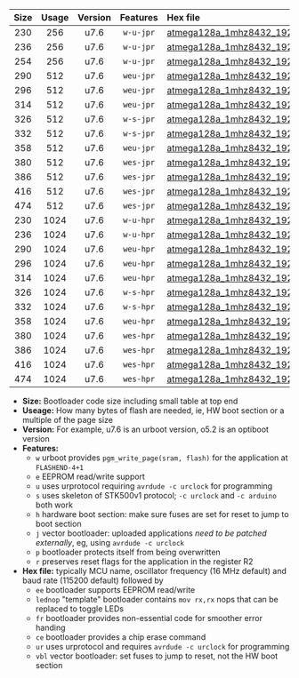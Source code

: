 |Size|Usage|Version|Features|Hex file|
|:-:|:-:|:-:|:-:|:--|
|230|256|u7.6|`w-u-jpr`|[atmega128a_1mhz8432_19200bps_ur_vbl.hex](https://raw.githubusercontent.com/stefanrueger/urboot/main/bootloaders/atmega128a/fcpu_1mhz8432/19200_bps/atmega128a_1mhz8432_19200bps_ur_vbl.hex)|
|236|256|u7.6|`w-u-jpr`|[atmega128a_1mhz8432_19200bps_lednop_ur_vbl.hex](https://raw.githubusercontent.com/stefanrueger/urboot/main/bootloaders/atmega128a/fcpu_1mhz8432/19200_bps/atmega128a_1mhz8432_19200bps_lednop_ur_vbl.hex)|
|254|256|u7.6|`w-u-jpr`|[atmega128a_1mhz8432_19200bps_lednop_fr_ur_vbl.hex](https://raw.githubusercontent.com/stefanrueger/urboot/main/bootloaders/atmega128a/fcpu_1mhz8432/19200_bps/atmega128a_1mhz8432_19200bps_lednop_fr_ur_vbl.hex)|
|290|512|u7.6|`weu-jpr`|[atmega128a_1mhz8432_19200bps_ee_ur_vbl.hex](https://raw.githubusercontent.com/stefanrueger/urboot/main/bootloaders/atmega128a/fcpu_1mhz8432/19200_bps/atmega128a_1mhz8432_19200bps_ee_ur_vbl.hex)|
|296|512|u7.6|`weu-jpr`|[atmega128a_1mhz8432_19200bps_ee_lednop_ur_vbl.hex](https://raw.githubusercontent.com/stefanrueger/urboot/main/bootloaders/atmega128a/fcpu_1mhz8432/19200_bps/atmega128a_1mhz8432_19200bps_ee_lednop_ur_vbl.hex)|
|314|512|u7.6|`weu-jpr`|[atmega128a_1mhz8432_19200bps_ee_lednop_fr_ur_vbl.hex](https://raw.githubusercontent.com/stefanrueger/urboot/main/bootloaders/atmega128a/fcpu_1mhz8432/19200_bps/atmega128a_1mhz8432_19200bps_ee_lednop_fr_ur_vbl.hex)|
|326|512|u7.6|`w-s-jpr`|[atmega128a_1mhz8432_19200bps_vbl.hex](https://raw.githubusercontent.com/stefanrueger/urboot/main/bootloaders/atmega128a/fcpu_1mhz8432/19200_bps/atmega128a_1mhz8432_19200bps_vbl.hex)|
|332|512|u7.6|`w-s-jpr`|[atmega128a_1mhz8432_19200bps_lednop_vbl.hex](https://raw.githubusercontent.com/stefanrueger/urboot/main/bootloaders/atmega128a/fcpu_1mhz8432/19200_bps/atmega128a_1mhz8432_19200bps_lednop_vbl.hex)|
|358|512|u7.6|`weu-jpr`|[atmega128a_1mhz8432_19200bps_ee_lednop_fr_ce_ur_vbl.hex](https://raw.githubusercontent.com/stefanrueger/urboot/main/bootloaders/atmega128a/fcpu_1mhz8432/19200_bps/atmega128a_1mhz8432_19200bps_ee_lednop_fr_ce_ur_vbl.hex)|
|380|512|u7.6|`wes-jpr`|[atmega128a_1mhz8432_19200bps_ee_vbl.hex](https://raw.githubusercontent.com/stefanrueger/urboot/main/bootloaders/atmega128a/fcpu_1mhz8432/19200_bps/atmega128a_1mhz8432_19200bps_ee_vbl.hex)|
|386|512|u7.6|`wes-jpr`|[atmega128a_1mhz8432_19200bps_ee_lednop_vbl.hex](https://raw.githubusercontent.com/stefanrueger/urboot/main/bootloaders/atmega128a/fcpu_1mhz8432/19200_bps/atmega128a_1mhz8432_19200bps_ee_lednop_vbl.hex)|
|416|512|u7.6|`wes-jpr`|[atmega128a_1mhz8432_19200bps_ee_lednop_fr_vbl.hex](https://raw.githubusercontent.com/stefanrueger/urboot/main/bootloaders/atmega128a/fcpu_1mhz8432/19200_bps/atmega128a_1mhz8432_19200bps_ee_lednop_fr_vbl.hex)|
|474|512|u7.6|`wes-jpr`|[atmega128a_1mhz8432_19200bps_ee_lednop_fr_ce_vbl.hex](https://raw.githubusercontent.com/stefanrueger/urboot/main/bootloaders/atmega128a/fcpu_1mhz8432/19200_bps/atmega128a_1mhz8432_19200bps_ee_lednop_fr_ce_vbl.hex)|
|230|1024|u7.6|`w-u-hpr`|[atmega128a_1mhz8432_19200bps_ur.hex](https://raw.githubusercontent.com/stefanrueger/urboot/main/bootloaders/atmega128a/fcpu_1mhz8432/19200_bps/atmega128a_1mhz8432_19200bps_ur.hex)|
|236|1024|u7.6|`w-u-hpr`|[atmega128a_1mhz8432_19200bps_lednop_ur.hex](https://raw.githubusercontent.com/stefanrueger/urboot/main/bootloaders/atmega128a/fcpu_1mhz8432/19200_bps/atmega128a_1mhz8432_19200bps_lednop_ur.hex)|
|290|1024|u7.6|`weu-hpr`|[atmega128a_1mhz8432_19200bps_ee_ur.hex](https://raw.githubusercontent.com/stefanrueger/urboot/main/bootloaders/atmega128a/fcpu_1mhz8432/19200_bps/atmega128a_1mhz8432_19200bps_ee_ur.hex)|
|296|1024|u7.6|`weu-hpr`|[atmega128a_1mhz8432_19200bps_ee_lednop_ur.hex](https://raw.githubusercontent.com/stefanrueger/urboot/main/bootloaders/atmega128a/fcpu_1mhz8432/19200_bps/atmega128a_1mhz8432_19200bps_ee_lednop_ur.hex)|
|314|1024|u7.6|`weu-hpr`|[atmega128a_1mhz8432_19200bps_ee_lednop_fr_ur.hex](https://raw.githubusercontent.com/stefanrueger/urboot/main/bootloaders/atmega128a/fcpu_1mhz8432/19200_bps/atmega128a_1mhz8432_19200bps_ee_lednop_fr_ur.hex)|
|326|1024|u7.6|`w-s-hpr`|[atmega128a_1mhz8432_19200bps.hex](https://raw.githubusercontent.com/stefanrueger/urboot/main/bootloaders/atmega128a/fcpu_1mhz8432/19200_bps/atmega128a_1mhz8432_19200bps.hex)|
|332|1024|u7.6|`w-s-hpr`|[atmega128a_1mhz8432_19200bps_lednop.hex](https://raw.githubusercontent.com/stefanrueger/urboot/main/bootloaders/atmega128a/fcpu_1mhz8432/19200_bps/atmega128a_1mhz8432_19200bps_lednop.hex)|
|358|1024|u7.6|`weu-hpr`|[atmega128a_1mhz8432_19200bps_ee_lednop_fr_ce_ur.hex](https://raw.githubusercontent.com/stefanrueger/urboot/main/bootloaders/atmega128a/fcpu_1mhz8432/19200_bps/atmega128a_1mhz8432_19200bps_ee_lednop_fr_ce_ur.hex)|
|380|1024|u7.6|`wes-hpr`|[atmega128a_1mhz8432_19200bps_ee.hex](https://raw.githubusercontent.com/stefanrueger/urboot/main/bootloaders/atmega128a/fcpu_1mhz8432/19200_bps/atmega128a_1mhz8432_19200bps_ee.hex)|
|386|1024|u7.6|`wes-hpr`|[atmega128a_1mhz8432_19200bps_ee_lednop.hex](https://raw.githubusercontent.com/stefanrueger/urboot/main/bootloaders/atmega128a/fcpu_1mhz8432/19200_bps/atmega128a_1mhz8432_19200bps_ee_lednop.hex)|
|416|1024|u7.6|`wes-hpr`|[atmega128a_1mhz8432_19200bps_ee_lednop_fr.hex](https://raw.githubusercontent.com/stefanrueger/urboot/main/bootloaders/atmega128a/fcpu_1mhz8432/19200_bps/atmega128a_1mhz8432_19200bps_ee_lednop_fr.hex)|
|474|1024|u7.6|`wes-hpr`|[atmega128a_1mhz8432_19200bps_ee_lednop_fr_ce.hex](https://raw.githubusercontent.com/stefanrueger/urboot/main/bootloaders/atmega128a/fcpu_1mhz8432/19200_bps/atmega128a_1mhz8432_19200bps_ee_lednop_fr_ce.hex)|

- **Size:** Bootloader code size including small table at top end
- **Useage:** How many bytes of flash are needed, ie, HW boot section or a multiple of the page size
- **Version:** For example, u7.6 is an urboot version, o5.2 is an optiboot version
- **Features:**
  + `w` urboot provides `pgm_write_page(sram, flash)` for the application at `FLASHEND-4+1`
  + `e` EEPROM read/write support
  + `u` uses urprotocol requiring `avrdude -c urclock` for programming
  + `s` uses skeleton of STK500v1 protocol; `-c urclock` and `-c arduino` both work
  + `h` hardware boot section: make sure fuses are set for reset to jump to boot section
  + `j` vector bootloader: uploaded applications *need to be patched externally*, eg, using `avrdude -c urclock`
  + `p` bootloader protects itself from being overwritten
  + `r` preserves reset flags for the application in the register R2
- **Hex file:** typically MCU name, oscillator frequency (16 MHz default) and baud rate (115200 default) followed by
  + `ee` bootloader supports EEPROM read/write
  + `lednop` "template" bootloader contains `mov rx,rx` nops that can be replaced to toggle LEDs
  + `fr` bootloader provides non-essential code for smoother error handing
  + `ce` bootloader provides a chip erase command
  + `ur` uses urprotocol and requires `avrdude -c urclock` for programming
  + `vbl` vector bootloader: set fuses to jump to reset, not the HW boot section
